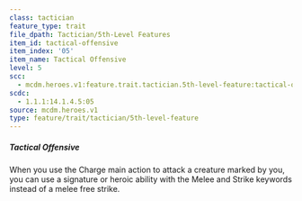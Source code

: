 ```yaml
---
class: tactician
feature_type: trait
file_dpath: Tactician/5th-Level Features
item_id: tactical-offensive
item_index: '05'
item_name: Tactical Offensive
level: 5
scc:
  - mcdm.heroes.v1:feature.trait.tactician.5th-level-feature:tactical-offensive
scdc:
  - 1.1.1:14.1.4.5:05
source: mcdm.heroes.v1
type: feature/trait/tactician/5th-level-feature
---
```


##### Tactical Offensive

When you use the Charge main action to attack a creature marked by you, you can use a signature or heroic ability with the Melee and Strike keywords instead of a melee free strike.
